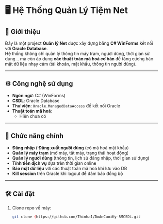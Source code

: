 # 🖥️ Hệ Thống Quản Lý Tiệm Net

## 📌 Giới thiệu
Đây là một project **Quản lý Net** được xây dựng bằng **C# WinForms** kết nối với **Oracle Database**.  
Hệ thống không chỉ quản lý thông tin máy trạm, người dùng, thời gian sử dụng… mà còn áp dụng **các thuật toán mã hoá cơ bản** để tăng cường bảo mật dữ liệu nhạy cảm (tài khoản, mật khẩu, thông tin người dùng).

---

## ⚙️ Công nghệ sử dụng
- **Ngôn ngữ**: C# (WinForms)  
- **CSDL**: Oracle Database  
- **Thư viện**: `Oracle.ManagedDataAccess` để kết nối Oracle  
- **Thuật toán mã hoá**:
  - Hiện chưa có

---

## 📂 Chức năng chính
- **Đăng nhập / Đăng xuất người dùng** (có mã hoá mật khẩu)  
- **Quản lý máy trạm** (mở máy, tắt máy, trạng thái hoạt động)  
- **Quản lý người dùng** (thông tin, lịch sử đăng nhập, thời gian sử dụng)  
- **Tính tiền dịch vụ** dựa trên thời gian online  
- **Bảo mật dữ liệu** với các thuật toán mã hoá khi lưu vào DB  
- **Kill session** trên Oracle khi logout để đảm bảo đồng bộ  

---

## 🛠️ Cài đặt
1. Clone repo về máy:
   ```bash
   git clone (https://github.com/Thinha1/DoAnCuoiKy-BMCSDL.git
